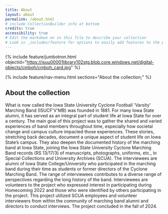 ```yaml
---
title: About
layout: about
permalink: /about.html
# include CollectionBuilder info at bottom
credits: true
accessibility: true
# Edit the markdown on in this file to describe your collection
# Look in _includes/feature for options to easily add features to the page
---
```


{% include feature/jumbotron.html objectid="https://isuu00001library102stg.blob.core.windows.net/digital-objects/cmboh/cmboh_card.jpg" %} 

{% include feature/nav-menu.html sections="About the collection;" %}

## About the collection
What is now called the Iowa State University Cyclone Football 'Varsity' Marching Band (ISUCF'V'MB) was founded in 1881. For many Iowa State alumni, it has served as an integral part of student life at Iowa State for over a century. The main goal of this project was to gather the shared and varied experiences of band members throughout time, especially how societal change and campus culture impacted those experiences. These stories, stretching back decades, document a unique aspect of student life on Iowa State’s campus. They also deepen the documented history of the marching band at Iowa State, joining the Iowa State University Cyclone Marching Band records (RS 13/17/3) of manuscripts, photographs, uniforms, etc., in Special Collections and University Archives (SCUA). The interviewees are alumni of Iowa State College/University who participated in the marching band during their time as students or former directors of the Cyclone Marching Band. The range of interviewees contributes to a diverse range of perspectives regarding the long history of the band. Interviewees are volunteers to the project who expressed interest in participating during Homecoming 2022 and those who were identified by others participating in the project. This project utilized SCUA employees and volunteer interviewers from within the community of marching band alumni and directors to conduct interviews. The project concluded in the fall of 2024.